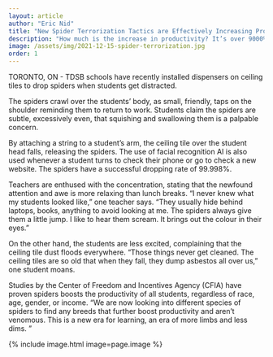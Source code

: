```yaml
---
layout: article
author: "Eric Nid"
title: "New Spider Terrorization Tactics are Effectively Increasing Productivity"
description: "How much is the increase in productivity? It’s over 9000%!"
image: /assets/img/2021-12-15-spider-terrorization.jpg
order: 1
---
```


TORONTO, ON - TDSB schools have recently installed dispensers on ceiling tiles to drop spiders when students get distracted.

The spiders crawl over the students’ body, as small, friendly, taps on the shoulder reminding them to return to work. Students claim the spiders are subtle, excessively even, that squishing and swallowing them is a palpable concern.

By attaching a string to a student’s arm, the ceiling tile over the student head falls, releasing the spiders. The use of facial recognition AI is also used whenever a student turns to check their phone or go to check a new website. The spiders have a successful dropping rate of 99.998%.

Teachers are enthused with the concentration, stating that the newfound attention and awe is more relaxing than lunch breaks. “I never knew what my students looked like,” one teacher says. “They usually hide behind laptops, books, anything to avoid looking at me. The spiders always give them a little jump. I like to hear them scream. It brings out the colour in their eyes.”

On the other hand, the students are less excited, complaining that the ceiling tile dust floods everywhere. “Those things never get cleaned. The ceiling tiles are so old that when they fall, they dump asbestos all over us,” one student moans.

Studies by the Center of Freedom and Incentives Agency (CFIA) have proven spiders boosts the productivity of all students, regardless of race, age, gender, or income. “We are now looking into different species of spiders to find any breeds that further boost productivity and aren’t venomous. This is a new era for learning, an era of more limbs and less dims. ”

{% include image.html image=page.image %}
